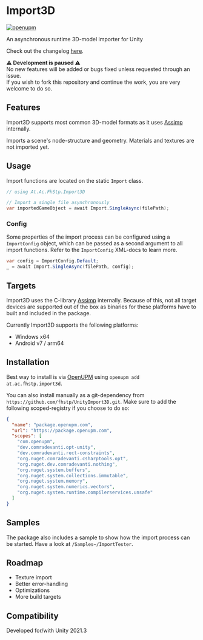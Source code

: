 # Import3D

[![openupm](https://img.shields.io/npm/v/at.ac.fhstp.import3d?label=openupm&registry_uri=https://package.openupm.com)](https://openupm.com/packages/at.ac.fhstp.import3d/)

An asynchronous runtime 3D-model importer for Unity

Check out the changelog [here](./CHANGELOG.md).

**⚠️ Development is paused ⚠️**  
No new features will be added or bugs fixed unless requested through an issue.  
If you wish to fork this repository and continue the work, you are very welcome
to do so.

## Features

Import3D supports most common 3D-model formats
as it uses [Assimp](https://github.com/assimp/assimp)
internally.

Imports a scene's node-structure and geometry.
Materials and textures are not imported yet.

## Usage

Import functions are located on the static `Import` class.

```csharp
// using At.Ac.FhStp.Import3D

// Import a single file asynchronously
var importedGameObject = await Import.SingleAsync(filePath);
```

### Config

Some properties of the import process can be configured using
a `ImportConfig` object, which can be passed as a second argument
to all import functions. Refer to the `ImportConfig` XML-docs to
learn more.

```csharp
var config = ImportConfig.Default;
_ = await Import.SingleAsync(filePath, config);
```

## Targets

Import3D uses the C-library [Assimp](https://github.com/assimp/assimp)
internally. Because of this, not all target devices are supported
out of the box as binaries for these platforms have to built and included
in the package.

Currently Import3D supports the following platforms:

- Windows x64
- Android v7 / arm64

## Installation

Best way to install is via [OpenUPM](https://openupm.com/)
using `openupm add at.ac.fhstp.import3d`.

You can also install manually as a git-dependency from
`https://github.com/fhstp/UnityImport3D.git`. Make sure to add
the following scoped-registry if you choose to do so:

```json
{
  "name": "package.openupm.com",
  "url": "https://package.openupm.com",
  "scopes": [
    "com.openupm",
    "dev.comradevanti.opt-unity",
    "dev.comradevanti.rect-constraints",
    "org.nuget.comradevanti.csharptools.opt",
    "org.nuget.dev.comradevanti.nothing",
    "org.nuget.system.buffers",
    "org.nuget.system.collections.immutable",
    "org.nuget.system.memory",
    "org.nuget.system.numerics.vectors",
    "org.nuget.system.runtime.compilerservices.unsafe"
  ]
}
```

## Samples

The package also includes a sample to show how the import process can be started.
Have a look at `/Samples~/ImportTester`.

## Roadmap

- Texture import
- Better error-handling
- Optimizations
- More build targets

## Compatibility

Developed for/with Unity 2021.3

